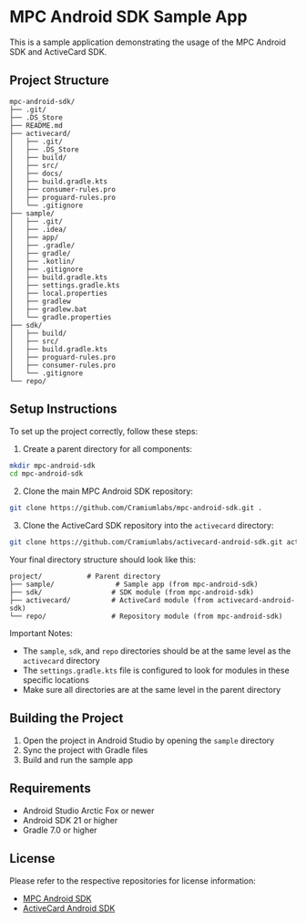 # MPC Android SDK Sample App

This is a sample application demonstrating the usage of the MPC Android SDK and ActiveCard SDK.

## Project Structure

```
mpc-android-sdk/
├── .git/
├── .DS_Store
├── README.md
├── activecard/
│   ├── .git/
│   ├── .DS_Store
│   ├── build/
│   ├── src/
│   ├── docs/
│   ├── build.gradle.kts
│   ├── consumer-rules.pro
│   ├── proguard-rules.pro
│   └── .gitignore
├── sample/
│   ├── .git/
│   ├── .idea/
│   ├── app/
│   ├── .gradle/
│   ├── gradle/
│   ├── .kotlin/
│   ├── .gitignore
│   ├── build.gradle.kts
│   ├── settings.gradle.kts
│   ├── local.properties
│   ├── gradlew
│   ├── gradlew.bat
│   └── gradle.properties
├── sdk/
│   ├── build/
│   ├── src/
│   ├── build.gradle.kts
│   ├── proguard-rules.pro
│   ├── consumer-rules.pro
│   └── .gitignore
└── repo/
```

## Setup Instructions

To set up the project correctly, follow these steps:

1. Create a parent directory for all components:
```bash
mkdir mpc-android-sdk
cd mpc-android-sdk
```

2. Clone the main MPC Android SDK repository:
```bash
git clone https://github.com/Cramiumlabs/mpc-android-sdk.git .
```

3. Clone the ActiveCard SDK repository into the `activecard` directory:
```bash
git clone https://github.com/Cramiumlabs/activecard-android-sdk.git activecard
```

Your final directory structure should look like this:
```
project/           # Parent directory
├── sample/               # Sample app (from mpc-android-sdk)
├── sdk/                 # SDK module (from mpc-android-sdk)
├── activecard/          # ActiveCard module (from activecard-android-sdk)
└── repo/                # Repository module (from mpc-android-sdk)
```

Important Notes:
- The `sample`, `sdk`, and `repo` directories should be at the same level as the `activecard` directory
- The `settings.gradle.kts` file is configured to look for modules in these specific locations
- Make sure all directories are at the same level in the parent directory

## Building the Project

1. Open the project in Android Studio by opening the `sample` directory
2. Sync the project with Gradle files
3. Build and run the sample app

## Requirements

- Android Studio Arctic Fox or newer
- Android SDK 21 or higher
- Gradle 7.0 or higher

## License

Please refer to the respective repositories for license information:
- [MPC Android SDK](https://github.com/Cramiumlabs/mpc-android-sdk)
- [ActiveCard Android SDK](https://github.com/Cramiumlabs/activecard-android-sdk) 